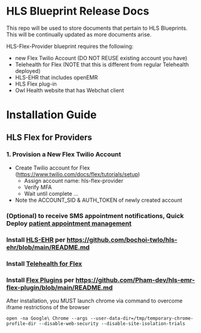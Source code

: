 # HLS Blueprint Release Docs

This repo will be used to store documents that pertain to HLS Blueprints.  This will be continually updated as more documents arise.

HLS-Flex-Provider blueprint requires the following:
- new Flex Twilio Account (DO NOT REUSE existing account you have)
- Telehealth for Flex (NOTE that this is different from regular Telehealth deployed)
- HLS-EHR that includes openEMR
- HLS Flex plug-in
- Owl Health website that has Webchat client


# Installation Guide

## HLS Flex for Providers

### 1. Provision a New Flex Twilio Account

- Create Twilio account for Flex (https://www.twilio.com/docs/flex/tutorials/setup)
  - Assign account name: hls-flex-provider
  - Verify MFA
  - Wait until complete ... 
- Note the ACCOUNT_SID & AUTH_TOKEN of newly created account


### (Optional) to receive SMS appointment notifications, Quick Deploy [patient appointment management](https://www.twilio.com/code-exchange/appointment-management-healthcare)
### Install [HLS-EHR](https://github.com/bochoi-twlo/hls-ehr) per https://github.com/bochoi-twlo/hls-ehr/blob/main/README.md
### Install [Telehealth for Flex](https://github.com/Pham-dev/telehealth-v2) 
### Install [Flex Plugins](https://github.com/Pham-dev/hls-emr-flex-plugin) per https://github.com/Pham-dev/hls-emr-flex-plugin/blob/main/README.md

After installation, you MUST launch chrome via command to overcome iframe restrictions of the browser

```shell
open -na Google\ Chrome --args --user-data-dir=/tmp/temporary-chrome-profile-dir --disable-web-security --disable-site-isolation-trials
```

